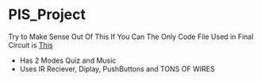 # PIS_Project

Try to Make Sense Out Of This If You Can
The Only Code File Used in Final Circuit is [This](https://github.com/aflah02/PIS_Project/blob/main/Code/fin.ino)
- Has 2 Modes Quiz and Music
- Uses IR Reciever, Diplay, PushButtons and TONS OF WIRES
